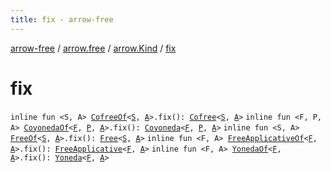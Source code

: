 ```yaml
---
title: fix - arrow-free
---
```


[arrow-free](../../index.html) / [arrow.free](../index.html) / [arrow.Kind](index.html) / [fix](./fix.html)

# fix

`inline fun <S, A> `[`CofreeOf`](../-cofree-of.html)`<`[`S`](fix.html#S)`, `[`A`](fix.html#A)`>.fix(): `[`Cofree`](../-cofree/index.html)`<`[`S`](fix.html#S)`, `[`A`](fix.html#A)`>`
`inline fun <F, P, A> `[`CoyonedaOf`](../-coyoneda-of.html)`<`[`F`](fix.html#F)`, `[`P`](fix.html#P)`, `[`A`](fix.html#A)`>.fix(): `[`Coyoneda`](../-coyoneda/index.html)`<`[`F`](fix.html#F)`, `[`P`](fix.html#P)`, `[`A`](fix.html#A)`>`
`inline fun <S, A> `[`FreeOf`](../-free-of.html)`<`[`S`](fix.html#S)`, `[`A`](fix.html#A)`>.fix(): `[`Free`](../-free/index.html)`<`[`S`](fix.html#S)`, `[`A`](fix.html#A)`>`
`inline fun <F, A> `[`FreeApplicativeOf`](../-free-applicative-of.html)`<`[`F`](fix.html#F)`, `[`A`](fix.html#A)`>.fix(): `[`FreeApplicative`](../-free-applicative/index.html)`<`[`F`](fix.html#F)`, `[`A`](fix.html#A)`>`
`inline fun <F, A> `[`YonedaOf`](../-yoneda-of.html)`<`[`F`](fix.html#F)`, `[`A`](fix.html#A)`>.fix(): `[`Yoneda`](../-yoneda/index.html)`<`[`F`](fix.html#F)`, `[`A`](fix.html#A)`>`